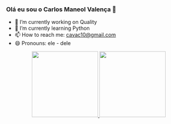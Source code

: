 ### Olá eu sou o Carlos Maneol Valença 👋

- 🔭 I’m currently working on Quality
- 🌱 I’m currently learning Python
- 📫 How to reach me: cavac10@gmail.com
- 😄 Pronouns: ele - dele

<div align="center">
  <a href="https://github.com/CarlVAC1980">
  <img height="180em" src="https://github-readme-stats.vercel.app/api?username=CarlVAC1980&show_icons=true&theme=dracula&include_all_commits=true&count_private=true"/>
  <img height="180em" src="https://github-readme-stats.vercel.app/api/top-langs/?username=CarlVAC1980&layout=compact&langs_count=7&theme=dracula"/>
</div>

